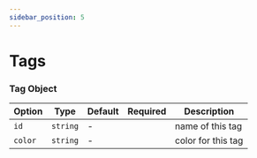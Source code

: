 ```yaml
---
sidebar_position: 5
---
```


# Tags


### Tag Object


 Option         | Type              | Default      | Required   | Description 
 ---            | ---               | ---          | ---        | ---    
 `id`           | `string`          | -            |            | name of this tag           
 `color`        | `string`          | -            |            | color for this tag   
